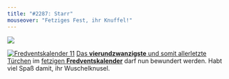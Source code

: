 ```yaml
---
title: "#2287: Starr"
mouseover: "Fetziges Fest, ihr Knuffel!"
---
```


<img src="http://www.fonflatter.de/adv11/weihnachtsgruss.png">

<a href="http://www.fonflatter.de/der-fetzige-fredventskalender-2011/" title="Fredventskalender 11"><img src="http://www.fonflatter.de/adv11/fredventskalender_banner.png" alt="Fredventskalender 11" /></a>
<a href="http://www.fonflatter.de/2011/12/24/das-24-turchen" title="Fredventskalender 2011">Das <strong>vierundzwanzigste</strong> und somit allerletzte Türchen</a> im <a href="http://www.fonflatter.de/der-fetzige-fredventskalender-2011/" title="Fredventskalender 2011">fetzigen <strong>Fredventskalender</strong></a> darf nun bewundert werden. Habt viel Spaß damit, ihr Wuschelknusel.

